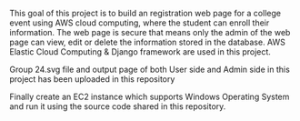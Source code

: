 This goal of this project is to build an registration web page for a college event using AWS cloud computing, where the student can enroll their information. The web page is secure that means only the admin of the web page can view, edit or delete the information stored in the database. AWS Elastic Cloud Computing & Django framework are used in this project.

Group 24.svg file and output page of both User side and Admin side in this project has been uploaded in this repository

Finally create an EC2 instance which supports Windows Operating System and run it using the source code shared in this repository.


